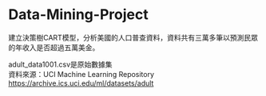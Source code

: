 # Data-Mining-Project
建立決策樹CART模型，分析美國的人口普查資料，資料共有三萬多筆以預測民眾的年收入是否超過五萬美金。

adult_data1001.csv是原始數據集  
資料來源：UCI Machine Learning Repository https://archive.ics.uci.edu/ml/datasets/adult
